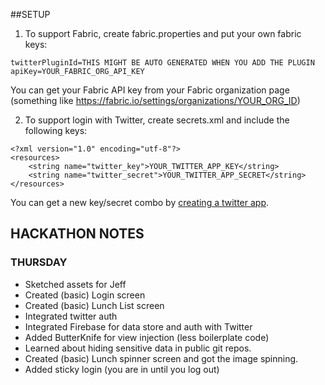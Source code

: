 ##SETUP

1. To support Fabric, create fabric.properties and put your own fabric keys:

```
twitterPluginId=THIS MIGHT BE AUTO GENERATED WHEN YOU ADD THE PLUGIN
apiKey=YOUR_FABRIC_ORG_API_KEY
```

You can get your Fabric API key from your Fabric organization page (something like https://fabric.io/settings/organizations/YOUR_ORG_ID)

2. To support login with Twitter, create secrets.xml and include the following keys:

```
<?xml version="1.0" encoding="utf-8"?>
<resources>
    <string name="twitter_key">YOUR_TWITTER_APP_KEY</string>
    <string name="twitter_secret">YOUR_TWITTER_APP_SECRET</string>
</resources>
```

You can get a new key/secret combo by [creating a twitter app](https://apps.twitter.com/app/new).

## HACKATHON NOTES

### THURSDAY

* Sketched assets for Jeff
* Created (basic) Login screen
* Created (basic) Lunch List screen
* Integrated twitter auth
* Integrated Firebase for data store and auth with Twitter
* Added ButterKnife for view injection (less boilerplate code)
* Learned about hiding sensitive data in public git repos.
* Created (basic) Lunch spinner screen and got the image spinning.
* Added sticky login (you are in until you log out)

